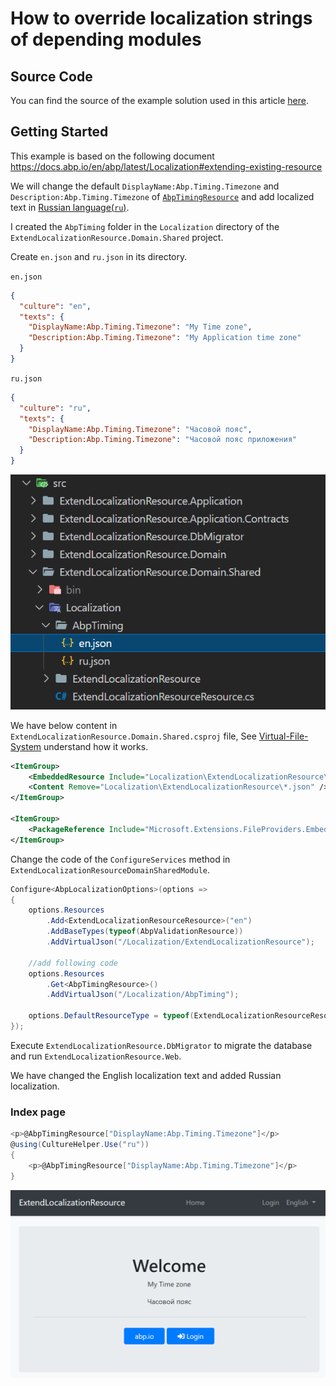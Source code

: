 # How to override localization strings of depending modules

## Source Code

You can find the source of the example solution used in this article [here](https://github.com/abpframework/abp-samples/tree/master/DocumentationSamples/ExtendLocalizationResource).

## Getting Started

This example is based on the following document
https://docs.abp.io/en/abp/latest/Localization#extending-existing-resource

We will change the default `DisplayName:Abp.Timing.Timezone` and `Description:Abp.Timing.Timezone` of [`AbpTimingResource`](https://github.com/abpframework/abp/blob/dev/framework/src/Volo.Abp.Timing/Volo/Abp/Timing/Localization/AbpTimingResource.cs) and add localized text in [Russian language(`ru`)](https://github.com/abpframework/abp/blob/dev/framework/src/Volo.Abp.Timing/Volo/Abp/Timing/Localization/en.json).

I created the `AbpTiming` folder in the `Localization` directory of the `ExtendLocalizationResource.Domain.Shared` project.

Create `en.json` and `ru.json` in its directory.

`en.json`
```json
{
  "culture": "en",
  "texts": {
    "DisplayName:Abp.Timing.Timezone": "My Time zone",
    "Description:Abp.Timing.Timezone": "My Application time zone"
  }
}
```

`ru.json`
```json
{
  "culture": "ru",
  "texts": {
    "DisplayName:Abp.Timing.Timezone": "Часовой пояс",
    "Description:Abp.Timing.Timezone": "Часовой пояс приложения"
  }
}
```

![](1.png)

We have below content in `ExtendLocalizationResource.Domain.Shared.csproj` file, See [Virtual-File-System](https://docs.abp.io/en/abp/latest/Virtual-File-System#working-with-the-embedded-files) understand how it works.

```xml
<ItemGroup>
    <EmbeddedResource Include="Localization\ExtendLocalizationResource\*.json" />
    <Content Remove="Localization\ExtendLocalizationResource\*.json" />
</ItemGroup>

<ItemGroup>
    <PackageReference Include="Microsoft.Extensions.FileProviders.Embedded" Version="5.0.*" />
</ItemGroup>
```

Change the code of the `ConfigureServices` method in `ExtendLocalizationResourceDomainSharedModule`.

```cs
Configure<AbpLocalizationOptions>(options =>
{
    options.Resources
        .Add<ExtendLocalizationResourceResource>("en")
        .AddBaseTypes(typeof(AbpValidationResource))
        .AddVirtualJson("/Localization/ExtendLocalizationResource");

    //add following code
    options.Resources
        .Get<AbpTimingResource>()
        .AddVirtualJson("/Localization/AbpTiming");

    options.DefaultResourceType = typeof(ExtendLocalizationResourceResource);
});
```

Execute `ExtendLocalizationResource.DbMigrator` to migrate the database and run `ExtendLocalizationResource.Web`.

We have changed the English localization text and added Russian localization.

### Index page

```cs
<p>@AbpTimingResource["DisplayName:Abp.Timing.Timezone"]</p>
@using(CultureHelper.Use("ru"))
{
    <p>@AbpTimingResource["DisplayName:Abp.Timing.Timezone"]</p>
}
```

![](2.png)